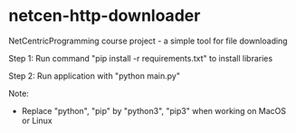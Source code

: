 # netcen-http-downloader
NetCentricProgramming course project - a simple tool for file downloading

Step 1: Run command "pip install -r requirements.txt" to install libraries

Step 2: Run application with "python main.py"

Note:

- Replace "python", "pip" by "python3", "pip3" when working on MacOS or Linux
